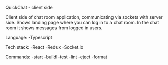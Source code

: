 QuickChat - client side

Client side of chat room application, communicating via sockets with server side. Shows landing page where you can log in to a chat room. In the chat room it shows messages from logged in users. 

Language:
-Typescript

Tech stack:
-React
-Redux
-Socket.io

Commands:
-start
-build
-test
-lint
-eject
-format
